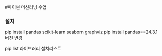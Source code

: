 #파이썬 머신러닝 수업

### 설치

pip install pandas scikit-learn seaborn graphviz
pip install pandas==24.3.1 버전 변경

pip list 라이브러리 설치리스트